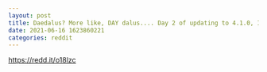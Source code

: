 ```yaml
--- 
layout: post 
title: Daedalus? More like, DAY dalus.... Day 2 of updating to 4.1.0, It's a slow one but I know it's worth it! 
date: 2021-06-16 1623860221 
categories: reddit 
--- 
```

https://redd.it/o18lzc